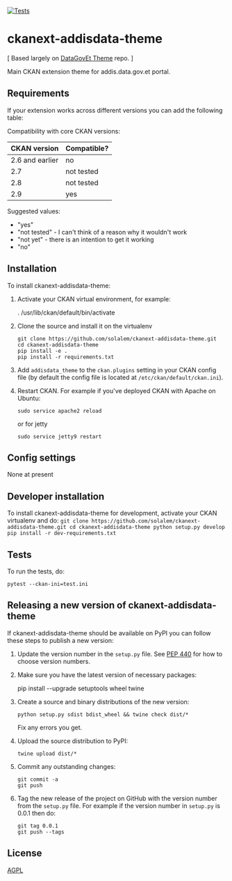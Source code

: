 [![Tests](https://github.com/solalem/ckanext-addisdata-theme/workflows/Tests/badge.svg?branch=main)](https://github.com/solalem/ckanext-addisdata-theme/actions)

# ckanext-addisdata-theme

[ Based largely on [DataGovEt Theme](https://github.com/solalem/ckanext-addisdata-theme) repo. ]

Main CKAN extension theme for addis.data.gov.et portal.

## Requirements

If your extension works across different versions you can add the following table:

Compatibility with core CKAN versions:

| CKAN version    | Compatible?   |
| --------------- | ------------- |
| 2.6 and earlier | no            |
| 2.7             | not tested    |
| 2.8             | not tested    |
| 2.9             | yes           |

Suggested values:

* "yes"
* "not tested" - I can't think of a reason why it wouldn't work
* "not yet" - there is an intention to get it working
* "no"


## Installation

To install ckanext-addisdata-theme:

1. Activate your CKAN virtual environment, for example:

     . /usr/lib/ckan/default/bin/activate

2. Clone the source and install it on the virtualenv

    ```
    git clone https://github.com/solalem/ckanext-addisdata-theme.git
    cd ckanext-addisdata-theme
    pip install -e .
    pip install -r requirements.txt
    ```

3. Add `addisdata_theme` to the `ckan.plugins` setting in your CKAN
   config file (by default the config file is located at
   `/etc/ckan/default/ckan.ini`).

4. Restart CKAN. For example if you've deployed CKAN with Apache on Ubuntu:

    ```sudo service apache2 reload```
    
    or for jetty
    
    ```sudo service jetty9 restart```

## Config settings

None at present

## Developer installation

To install ckanext-addisdata-theme for development, activate your CKAN virtualenv and
do:
    ```
    git clone https://github.com/solalem/ckanext-addisdata-theme.git
    cd ckanext-addisdata-theme
    python setup.py develop
    pip install -r dev-requirements.txt
    ```

## Tests

To run the tests, do:

    pytest --ckan-ini=test.ini


## Releasing a new version of ckanext-addisdata-theme

If ckanext-addisdata-theme should be available on PyPI you can follow these steps to publish a new version:

1. Update the version number in the `setup.py` file. See [PEP 440](http://legacy.python.org/dev/peps/pep-0440/#public-version-identifiers) for how to choose version numbers.

2. Make sure you have the latest version of necessary packages:

    pip install --upgrade setuptools wheel twine

3. Create a source and binary distributions of the new version:

       python setup.py sdist bdist_wheel && twine check dist/*

   Fix any errors you get.

4. Upload the source distribution to PyPI:

       twine upload dist/*

5. Commit any outstanding changes:

       git commit -a
       git push

6. Tag the new release of the project on GitHub with the version number from
   the `setup.py` file. For example if the version number in `setup.py` is
   0.0.1 then do:

       git tag 0.0.1
       git push --tags

## License

[AGPL](https://www.gnu.org/licenses/agpl-3.0.en.html)
